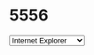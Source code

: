 # 5556
<select name="select" onchange="window.open(this.options[this.selectedIndex].value)">
<option value="http://www.microsoft.com/ie"> Internet Explorer</option>
<option value="http://www.microsoft.com"> Microsoft Home</option>
<option value="http://msdn.microsoft.com"> Developer Network</option>
</select>

<Script Language="JavaScript"> 

　　 var timedate= new Date("October 1,2002"); 

　　 var times= "国庆节"; 

　　 var now = new Date(); 

　　 var date = timedate.getTime() - now.getTime(); 

　　 var time = Math.floor(date / (1000 * 60 * 60 * 24)); 

　　 if (time >= 0) 

　　 document.write( "现在离"+times+"还有: "+time +"天")

</Script>


